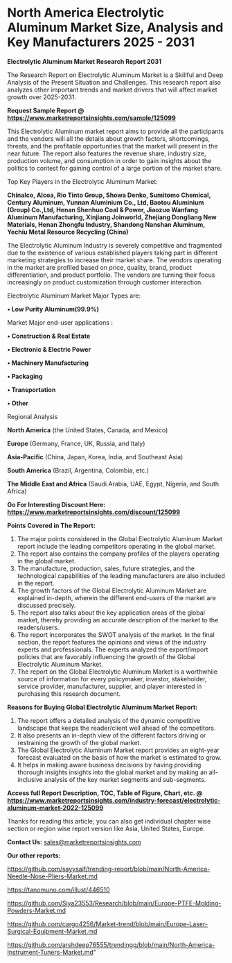# North America Electrolytic Aluminum Market Size, Analysis and Key Manufacturers 2025 - 2031

<strong>Electrolytic Aluminum Market Research Report 2031</strong>

The Research Report on Electrolytic Aluminum Market is a Skillful and Deep Analysis of the Present Situation and Challenges. This research report also analyzes other important trends and market drivers that will affect market growth over 2025-2031.

<strong>Request Sample Report @ <a href=https://www.marketreportsinsights.com/sample/125099>https://www.marketreportsinsights.com/sample/125099</a></strong>

This Electrolytic Aluminum market report aims to provide all the participants and the vendors will all the details about growth factors, shortcomings, threats, and the profitable opportunities that the market will present in the near future. The report also features the revenue share, industry size, production volume, and consumption in order to gain insights about the politics to contest for gaining control of a large portion of the market share.

Top Key Players in the Electrolytic Aluminum Market:

<strong>Chinalco, Alcoa, Rio Tinto Group, Showa Denko, Sumitomo Chemical, Century Aluminum, Yunnan Aluminium Co., Ltd, Baotou Aluminium (Group) Co.,Ltd, Henan Shenhuo Coal & Power, Jiaozuo Wanfang Aluminum Manufacturing, Xinjiang Joinworld, Zhejiang Dongliang New Materials, Henan Zhongfu Industry, Shandong Nanshan Aluminum, Yechiu Metal Resource Recycling (China)</strong>

The Electrolytic Aluminum Industry is severely competitive and fragmented due to the existence of various established players taking part in different marketing strategies to increase their market share. The vendors operating in the market are profiled based on price, quality, brand, product differentiation, and product portfolio. The vendors are turning their focus increasingly on product customization through customer interaction.

Electrolytic Aluminum Market Major Types are:

<strong>• Low Purity Aluminum(99.9%)</strong>

Market Major end-user applications :

<strong>• Construction & Real Estate

• Electronic & Electric Power

• Machinery Manufacturing

• Packaging

• Transportation

• Other</strong>

Regional Analysis

</u><strong><b>North America</b></strong> (the United States, Canada, and Mexico)

<strong><b>Europe </b></strong>(Germany, France, UK, Russia, and Italy)

<strong><b>Asia-Pacific</b></strong> (China, Japan, Korea, India, and Southeast Asia)

<strong><b>South America</b></strong> (Brazil, Argentina, Colombia, etc.)

<strong><b>The Middle East and Africa</b></strong> (Saudi Arabia, UAE, Egypt, Nigeria, and South Africa)

<strong>Go For Interesting Discount Here: <a href=https://www.marketreportsinsights.com/discount/125099>https://www.marketreportsinsights.com/discount/125099</a></strong>

<strong>Points Covered in The Report:</strong>
<ol>
  <li>The major points considered in the Global Electrolytic Aluminum Market report include the leading competitors operating in the global market.</li>
  <li>The report also contains the company profiles of the players operating in the global market.</li>
  <li>The manufacture, production, sales, future strategies, and the technological capabilities of the leading manufacturers are also included in the report.</li>
  <li>The growth factors of the Global Electrolytic Aluminum Market are explained in-depth, wherein the different end-users of the market are discussed precisely.</li>
  <li>The report also talks about the key application areas of the global market, thereby providing an accurate description of the market to the readers/users.</li>
  <li>The report incorporates the SWOT analysis of the market. In the final section, the report features the opinions and views of the industry experts and professionals. The experts analyzed the export/import policies that are favorably influencing the growth of the Global Electrolytic Aluminum Market.</li>
  <li>The report on the Global Electrolytic Aluminum Market is a worthwhile source of information for every policymaker, investor, stakeholder, service provider, manufacturer, supplier, and player interested in purchasing this research document.</li>
</ol>
<strong>Reasons for Buying Global Electrolytic Aluminum Market Report:</strong>

<ol>
  <li>The report offers a detailed analysis of the dynamic competitive landscape that keeps the reader/client well ahead of the competitors.</li>
  <li>It also presents an in-depth view of the different factors driving or restraining the growth of the global market.</li>
  <li>The Global Electrolytic Aluminum Market report provides an eight-year forecast evaluated on the basis of how the market is estimated to grow.</li>
  <li>It helps in making aware business decisions by having providing thorough insights insights into the global market and by making an all-inclusive analysis of the key market segments and sub-segments.</li>
</ol>
<strong>Access full Report Description, TOC, Table of Figure, Chart, etc. @ <a href=https://www.marketreportsinsights.com/industry-forecast/electrolytic-aluminum-market-2022-125099>https://www.marketreportsinsights.com/industry-forecast/electrolytic-aluminum-market-2022-125099</a></strong>


Thanks for reading this article; you can also get individual chapter wise section or region wise report version like Asia, United States, Europe.

<strong>Contact Us:</strong>
sales@marketreportsinsights.com

<strong>Our other reports:</strong>

<a href=https://github.com/sayysaif/trending-report/blob/main/North-America-Needle-Nose-Pliers-Market.md>https://github.com/sayysaif/trending-report/blob/main/North-America-Needle-Nose-Pliers-Market.md</a>

<a href=https://tanomuno.com/illust/446510>https://tanomuno.com/illust/446510</a>

<a href=https://github.com/Siya23553/Research/blob/main/Europe-PTFE-Molding-Powders-Market.md>https://github.com/Siya23553/Research/blob/main/Europe-PTFE-Molding-Powders-Market.md</a>

<a href=https://github.com/cargo4256/Market-trend/blob/main/Europe-Laser-Surgical-Equipment-Market.md>https://github.com/cargo4256/Market-trend/blob/main/Europe-Laser-Surgical-Equipment-Market.md</a>

<a href=https://github.com/arshdeep76555/trendingg/blob/main/North-America-Instrument-Tuners-Market.md>https://github.com/arshdeep76555/trendingg/blob/main/North-America-Instrument-Tuners-Market.md</a>"
